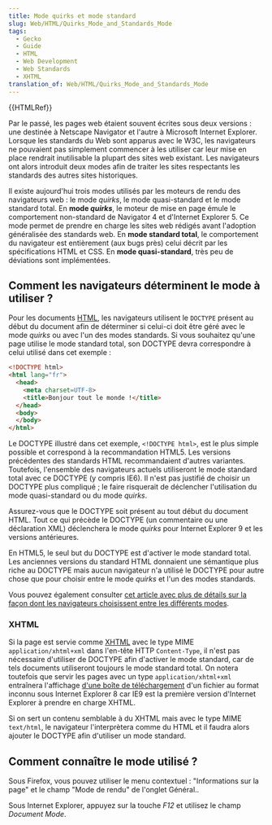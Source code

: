 ```yaml
---
title: Mode quirks et mode standard
slug: Web/HTML/Quirks_Mode_and_Standards_Mode
tags:
  - Gecko
  - Guide
  - HTML
  - Web Development
  - Web Standards
  - XHTML
translation_of: Web/HTML/Quirks_Mode_and_Standards_Mode
---
```


{{HTMLRef}}

Par le passé, les pages web étaient souvent écrites sous deux versions : une destinée à Netscape Navigator et l'autre à Microsoft Internet Explorer. Lorsque les standards du Web sont apparus avec le W3C, les navigateurs ne pouvaient pas simplement commencer à les utiliser car leur mise en place rendrait inutilisable la plupart des sites web existant. Les navigateurs ont alors introduit deux modes afin de traiter les sites respectants les standards des autres sites historiques.

Il existe aujourd'hui trois modes utilisés par les moteurs de rendu des navigateurs web : le mode _quirks_, le mode quasi-standard et le mode standard total. En **mode _quirks_**, le moteur de mise en page émule le comportement non-standard de Navigator 4 et d'Internet Explorer 5. Ce mode permet de prendre en charge les sites web rédigés avant l'adoption généralisée des standards web. En **mode standard total**, le comportement du navigateur est entièrement (aux bugs près) celui décrit par les spécifications HTML et CSS. En **mode quasi-standard**, très peu de déviations sont implémentées.

## Comment les navigateurs déterminent le mode à utiliser ?

Pour les documents [HTML](/fr/docs/Web/HTML), les navigateurs utilisent le `DOCTYPE` présent au début du document afin de déterminer si celui-ci doit être géré avec le mode _quirks_ ou avec l'un des modes standards. Si vous souhaitez qu'une page utilise le mode standard total, son DOCTYPE devra correspondre à celui utilisé dans cet exemple :

```html
<!DOCTYPE html>
<html lang="fr">
  <head>
    <meta charset=UTF-8>
    <title>Bonjour tout le monde !</title>
  </head>
  <body>
  </body>
</html>
```

Le DOCTYPE illustré dans cet exemple, `<!DOCTYPE html>`, est le plus simple possible et correspond à la recommandation HTML5. Les versions précédentes des standards HTML recommandaient d'autres variantes. Toutefois, l'ensemble des navigateurs actuels utiliseront le mode standard total avec ce DOCTYPE (y compris IE6). Il n'est pas justifié de choisir un DOCTYPE plus compliqué ; le faire risquerait de déclencher l'utilisation du mode quasi-standard ou du mode _quirks_.

Assurez-vous que le DOCTYPE soit présent au tout début du document HTML. Tout ce qui précède le DOCTYPE (un commentaire ou une déclaration XML) déclenchera le mode _quirks_ pour Internet Explorer 9 et les versions antérieures.

En HTML5, le seul but du DOCTYPE est d'activer le mode standard total. Les anciennes versions du standard HTML donnaient une sémantique plus riche au DOCTYPE mais aucun navigateur n'a utilisé le DOCTYPE pour autre chose que pour choisir entre le mode _quirks_ et l'un des modes standards.

Vous pouvez également consulter [cet article avec plus de détails sur la façon dont les navigateurs choisissent entre les différents modes](https://hsivonen.iki.fi/doctype/).

### XHTML

Si la page est servie comme [XHTML](/fr/docs/Glossary/XHTML) avec le type MIME `application/xhtml+xml` dans l'en-tête HTTP `Content-Type`, il n'est pas nécessaire d'utiliser de DOCTYPE afin d'activer le mode standard, car de tels documents utiliseront toujours le mode standard total. On notera toutefois que servir les pages avec un type `application/xhtml+xml` entraînera l'affichage [d'une boîte de téléchargement](/fr/docs/Glossary/XHTML#support) d'un fichier au format inconnu sous Internet Explorer 8 car IE9 est la première version d'Internet Explorer à prendre en charge XHTML.

Si on sert un contenu semblable à du XHTML mais avec le type MIME `text/html`, le navigateur l'interprètera comme du HTML et il faudra alors ajouter le DOCTYPE afin d'utiliser un mode standard.

## Comment connaître le mode utilisé ?

Sous Firefox, vous pouvez utiliser le menu contextuel : "Informations sur la page" et le champ "Mode de rendu" de l'onglet Général..

Sous Internet Explorer, appuyez sur la touche _F12_ et utilisez le champ _Document Mode_.
